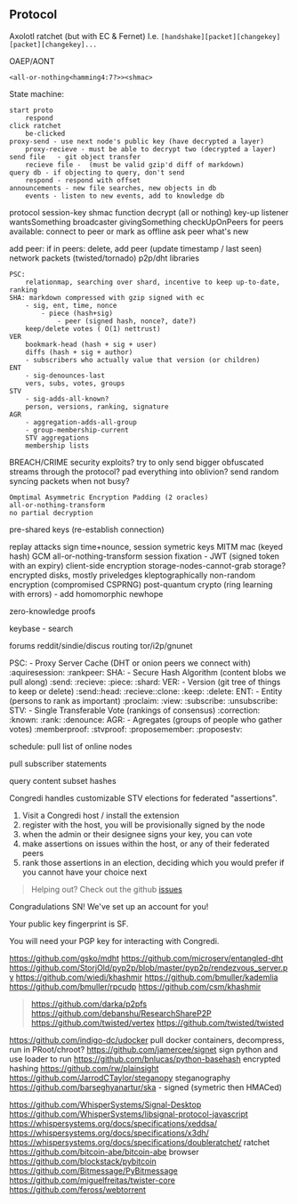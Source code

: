## Protocol

Axolotl ratchet (but with EC & Fernet) I.e. `[handshake][packet][changekey][packet][changekey]...`

OAEP/AONT

`<all-or-nothing<hamming4:7?>><shmac>`

State machine:

```
start proto
    respond
click ratchet
    be-clicked
proxy-send - use next node's public key (have decrypted a layer)
    proxy-recieve - must be able to decrypt two (decrypted a layer)
send file   - git object transfer
    recieve file -  (must be valid gzip'd diff of markdown)
query db - if objecting to query, don't send
    respond - respond with offset
announcements - new file searches, new objects in db
    events - listen to new events, add to knowledge db
```

protocol
    session-key
    shmac function
    decrypt (all or nothing)
    key-up
listener
    wantsSomething
broadcaster
    givingSomething
checkUpOnPeers
    for peers available:
        connect to peer or mark as offline
        ask peer what's new



add peer:
    if in peers:
        delete,
        add peer (update timestamp / last seen)
network packets (twisted/tornado)
p2p/dht libraries

```
PSC:
    relationmap, searching over shard, incentive to keep up-to-date, ranking
SHA: markdown compressed with gzip signed with ec
    - sig, ent, time, nonce
        - piece (hash+sig)
            - peer (signed hash, nonce?, date?)
    keep/delete votes ( O(1) nettrust)
VER
    bookmark-head (hash + sig + user)
    diffs (hash + sig + author)
    - subscribers who actually value that version (or children)
ENT
    - sig-denounces-last
    vers, subs, votes, groups
STV
    - sig-adds-all-known?
    person, versions, ranking, signature
AGR
    - aggregation-adds-all-group
    - group-membership-current
    STV aggregations
    membership lists
```


BREACH/CRIME security exploits?
    try to only send bigger obfuscated streams through the protocol?
    pad everything into oblivion?
    send random syncing packets when not busy?

    Omptimal Asymmetric Encryption Padding (2 oracles)
    all-or-nothing-transform
    no partial decryption

pre-shared keys (re-establish connection)

replay attacks
    sign time+nounce, session symetric keys
MITM
    mac (keyed hash)
    GCM
    all-or-nothing-transform
session fixation - JWT (signed token with an expiry)
client-side encryption
    storage-nodes-cannot-grab
storage?
    encrypted disks, mostly
priveledges
kleptographically
    non-random encryption (compromised CSPRNG)
post-quantum crypto (ring learning with errors) - add homomorphic
    newhope

zero-knowledge proofs

keybase - search 


forums
    reddit/sindie/discus
routing
    tor/i2p/gnunet

PSC: - Proxy Server Cache (DHT or onion peers we connect with)
	:aquiresession:
	:rankpeer:
SHA: - Secure Hash Algorithm (content blobs we pull along)
	:send:
	:recieve:
	:piece:
	:shard:
VER: - Version (git tree of things to keep or delete)
	:send::head:
	:recieve::clone:
	:keep:
	:delete:
ENT: - Entity (persons to rank as important)
	:proclaim:
	:view:
	:subscribe:
	:unsubscribe:
STV: - Single Transferable Vote (rankings of consensus)
	:correction:
	:known:
	:rank:
	:denounce:
AGR: - Agregates (groups of people who gather votes)
	:memberproof:
	:stvproof:
	:proposemember:
	:proposestv:


schedule:
pull list of online nodes

pull subscriber statements

query content subset hashes

Congredi handles customizable STV elections for federated "assertions".

1. Visit a Congredi host / install the extension
2. register with the host, you will be provisionally signed by the node
3. when the admin or their designee signs your key, you can vote
4. make assertions on issues within the host, or any of their federated peers
5. rank those assertions in an election, deciding which you would prefer if you cannot have your choice next





> Helping out? Check out the github [issues](//github.com/thetoxicarcade/congredi/issues)




Congradulations SN! We've set up an account for you!

Your public key fingerprint is SF.

You will need your PGP key for interacting with Congredi.

https://github.com/gsko/mdht
https://github.com/microserv/entangled-dht
https://github.com/StorjOld/pyp2p/blob/master/pyp2p/rendezvous_server.py
https://github.com/wiedi/khashmir
https://github.com/bmuller/kademlia
https://github.com/bmuller/rpcudp
https://github.com/csm/khashmir
>https://github.com/darka/p2pfs
https://github.com/debanshu/ResearchShareP2P
https://github.com/twisted/vertex
https://github.com/twisted/twisted


https://github.com/indigo-dc/udocker
    pull docker containers, decompress, run in PRoot/chroot?
https://github.com/jamercee/signet
    sign python and use loader to run
https://github.com/bnlucas/python-basehash
    encrypted hashing
https://github.com/rw/plainsight
https://github.com/JarrodCTaylor/steganopy
    steganography
https://github.com/barseghyanartur/ska
    - signed (symetric then HMACed)

https://github.com/WhisperSystems/Signal-Desktop
https://github.com/WhisperSystems/libsignal-protocol-javascript
https://whispersystems.org/docs/specifications/xeddsa/
https://whispersystems.org/docs/specifications/x3dh/
https://whispersystems.org/docs/specifications/doubleratchet/
    ratchet
https://github.com/bitcoin-abe/bitcoin-abe
    browser
https://github.com/blockstack/pybitcoin
https://github.com/Bitmessage/PyBitmessage
https://github.com/miguelfreitas/twister-core
https://github.com/feross/webtorrent
